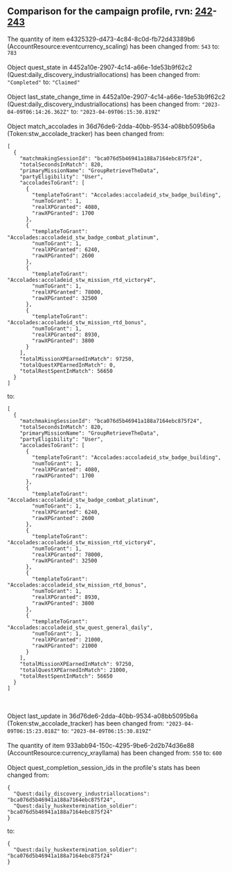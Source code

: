 ## Comparison for the campaign profile, rvn: [242](https://github.com/PRO100KatYT/FortniteProfileRevisions/tree/main/profiles/campaign/242%20campaign.json)-[243](https://github.com/PRO100KatYT/FortniteProfileRevisions/tree/main/profiles/campaign/243%20campaign.json)

The quantity of item e4325329-d473-4c84-8c0d-fb72d43389b6 (AccountResource:eventcurrency_scaling) has been changed from: `543` to: `783`
<br><br>
Object quest_state in 4452a10e-2907-4c14-a66e-1de53b9f62c2 (Quest:daily_discovery_industriallocations) has been changed from: `"Completed"` to: `"Claimed"`
<br><br>
Object last_state_change_time in 4452a10e-2907-4c14-a66e-1de53b9f62c2 (Quest:daily_discovery_industriallocations) has been changed from: `"2023-04-09T06:14:26.362Z"` to: `"2023-04-09T06:15:30.819Z"`
<br><br>
Object match_accolades in 36d76de6-2dda-40bb-9534-a08bb5095b6a (Token:stw_accolade_tracker) has been changed from:

```
[
  {
    "matchmakingSessionId": "bca076d5b46941a188a7164ebc875f24",
    "totalSecondsInMatch": 820,
    "primaryMissionName": "GroupRetrieveTheData",
    "partyEligibility": "User",
    "accoladesToGrant": [
      {
        "templateToGrant": "Accolades:accoladeid_stw_badge_building",
        "numToGrant": 1,
        "realXPGranted": 4080,
        "rawXPGranted": 1700
      },
      {
        "templateToGrant": "Accolades:accoladeid_stw_badge_combat_platinum",
        "numToGrant": 1,
        "realXPGranted": 6240,
        "rawXPGranted": 2600
      },
      {
        "templateToGrant": "Accolades:accoladeid_stw_mission_rtd_victory4",
        "numToGrant": 1,
        "realXPGranted": 78000,
        "rawXPGranted": 32500
      },
      {
        "templateToGrant": "Accolades:accoladeid_stw_mission_rtd_bonus",
        "numToGrant": 1,
        "realXPGranted": 8930,
        "rawXPGranted": 3800
      }
    ],
    "totalMissionXPEarnedInMatch": 97250,
    "totalQuestXPEarnedInMatch": 0,
    "totalRestSpentInMatch": 56650
  }
]
```

to:

```
[
  {
    "matchmakingSessionId": "bca076d5b46941a188a7164ebc875f24",
    "totalSecondsInMatch": 820,
    "primaryMissionName": "GroupRetrieveTheData",
    "partyEligibility": "User",
    "accoladesToGrant": [
      {
        "templateToGrant": "Accolades:accoladeid_stw_badge_building",
        "numToGrant": 1,
        "realXPGranted": 4080,
        "rawXPGranted": 1700
      },
      {
        "templateToGrant": "Accolades:accoladeid_stw_badge_combat_platinum",
        "numToGrant": 1,
        "realXPGranted": 6240,
        "rawXPGranted": 2600
      },
      {
        "templateToGrant": "Accolades:accoladeid_stw_mission_rtd_victory4",
        "numToGrant": 1,
        "realXPGranted": 78000,
        "rawXPGranted": 32500
      },
      {
        "templateToGrant": "Accolades:accoladeid_stw_mission_rtd_bonus",
        "numToGrant": 1,
        "realXPGranted": 8930,
        "rawXPGranted": 3800
      },
      {
        "templateToGrant": "Accolades:accoladeid_stw_quest_general_daily",
        "numToGrant": 1,
        "realXPGranted": 21000,
        "rawXPGranted": 21000
      }
    ],
    "totalMissionXPEarnedInMatch": 97250,
    "totalQuestXPEarnedInMatch": 21000,
    "totalRestSpentInMatch": 56650
  }
]
```

<br><br>
Object last_update in 36d76de6-2dda-40bb-9534-a08bb5095b6a (Token:stw_accolade_tracker) has been changed from: `"2023-04-09T06:15:23.018Z"` to: `"2023-04-09T06:15:30.819Z"`
<br><br>
The quantity of item 933abb94-150c-4295-9be6-2d2b74d36e88 (AccountResource:currency_xrayllama) has been changed from: `550` to: `600`
<br><br>
Object quest_completion_session_ids in the profile's stats has been changed from:

```
{
  "Quest:daily_discovery_industriallocations": "bca076d5b46941a188a7164ebc875f24",
  "Quest:daily_huskextermination_soldier": "bca076d5b46941a188a7164ebc875f24"
}
```

to:

```
{
  "Quest:daily_huskextermination_soldier": "bca076d5b46941a188a7164ebc875f24"
}
```

<br><br>
